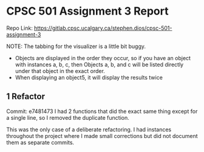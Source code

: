 # CPSC 501 Assignment 3 Report
Repo Link: https://gitlab.cpsc.ucalgary.ca/stephen.dios/cpsc-501-assignment-3

NOTE:
The tabbing for the visualizer is a little bit buggy.
- Objects are displayed in the order they occur, so if you have an object with instances a, b, c, then Objects a, b, and c
will be listed directly under that object in the exact order.
- When displaying an object5, it will display the results twice 

## 1 Refactor
Commit: e7481473
I had 2 functions that did the exact same thing except for a single line, so I removed the duplicate
function.


This was the only case of a deliberate refactoring. I had instances throughout the project where I made small corrections
but did not document them as separate commits.


